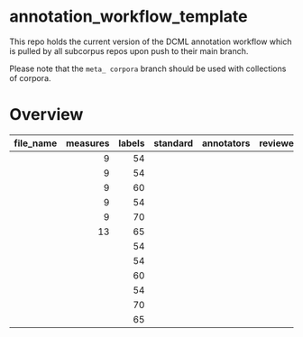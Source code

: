 # annotation_workflow_template

This repo holds the current version of the DCML annotation workflow which is pulled by all subcorpus repos upon push to their main branch. 

Please note that the `meta_ corpora` branch should be used with collections of corpora.


# Overview
|file_name|measures|labels|standard|annotators|reviewers|
|---------|-------:|-----:|--------|----------|---------|
|         |       9|    54|        |          |         |
|         |       9|    54|        |          |         |
|         |       9|    60|        |          |         |
|         |       9|    54|        |          |         |
|         |       9|    70|        |          |         |
|         |      13|    65|        |          |         |
|         |        |    54|        |          |         |
|         |        |    54|        |          |         |
|         |        |    60|        |          |         |
|         |        |    54|        |          |         |
|         |        |    70|        |          |         |
|         |        |    65|        |          |         |
